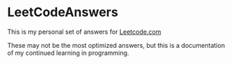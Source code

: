 # LeetCodeAnswers
This is my personal set of answers for [Leetcode.com](https://leetcode.com/)

These may not be the most optimized answers, but this is a documentation of my continued learning in programming.
